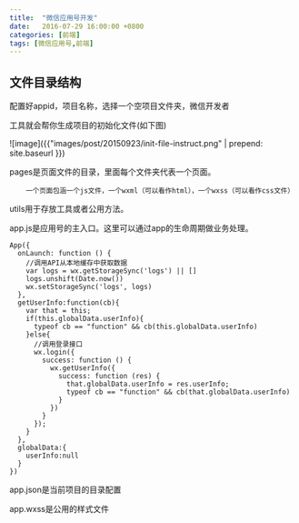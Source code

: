 ```yaml
---
title:  "微信应用号开发"
date:   2016-07-29 16:00:00 +0800
categories: [前端]
tags: [微信应用号,前端]
---
```


文件目录结构
---
配置好appid，项目名称，选择一个空项目文件夹，微信开发者

工具就会帮你生成项目的初始化文件(如下图)

![image]({{"images/post/20150923/init-file-instruct.png" | prepend: site.baseurl }})

pages是页面文件的目录，里面每个文件夹代表一个页面。

        一个页面包涵一个js文件，一个wxml（可以看作html），一个wxss（可以看作css文件）

utils用于存放工具或者公用方法。

app.js是应用号的主入口。这里可以通过app的生命周期做业务处理。

    App({
      onLaunch: function () {
        //调用API从本地缓存中获取数据
        var logs = wx.getStorageSync('logs') || []
        logs.unshift(Date.now())
        wx.setStorageSync('logs', logs)
      },
      getUserInfo:function(cb){
        var that = this;
        if(this.globalData.userInfo){
          typeof cb == "function" && cb(this.globalData.userInfo)
        }else{
          //调用登录接口
          wx.login({
            success: function () {
              wx.getUserInfo({
                success: function (res) {
                  that.globalData.userInfo = res.userInfo;
                  typeof cb == "function" && cb(that.globalData.userInfo)
                }
              })
            }
          });
        }
      },
      globalData:{
        userInfo:null
      }
    })

app.json是当前项目的目录配置

app.wxss是公用的样式文件

